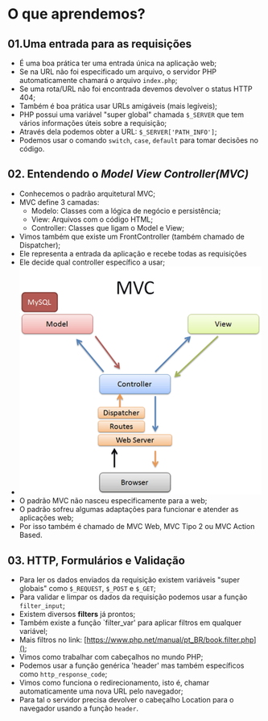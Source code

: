 # O que aprendemos?
## 01.Uma entrada para as requisições
* É uma boa prática ter uma entrada única na aplicação web;
* Se na URL não foi especificado um arquivo, o servidor PHP automaticamente chamará o arquivo `index.php`;
* Se uma rota/URL não foi encontrada devemos devolver o status HTTP 404;
* Também é boa prática usar URLs amigáveis (mais legíveis);
* PHP possui uma variável "super global" chamada `$_SERVER` que tem vários informações úteis sobre a requisição;
* Através dela podemos obter a URL: `$_SERVER['PATH_INFO']`;
* Podemos usar o comando `switch`, `case`, `default` para tomar decisões no código.

## 02. Entendendo o _Model View Controller(MVC)_
* Conhecemos o padrão arquitetural MVC;
* MVC define 3 camadas:
  * Modelo: Classes com a lógica de negócio e persistência;
  * View: Arquivos com o código HTML;
  * Controller: Classes que ligam o Model e View;
* Vimos também que existe um FrontController (também chamado de Dispatcher);
* Ele representa a entrada da aplicação e recebe todas as requisições
* Ele decide qual controller específico a usar;
* ![img.png](img.png)
* O padrão MVC não nasceu especificamente para a web;
* O padrão sofreu algumas adaptações para funcionar e atender as aplicações web;
* Por isso também é chamado de MVC Web, MVC Tipo 2 ou MVC Action Based.

## 03. HTTP, Formulários e Validação
* Para ler os dados enviados da requisição existem variáveis "super globais" como `$_REQUEST`, `$_POST` e `$_GET`;
* Para validar e limpar os dados da requisição podemos usar a função `filter_input`;
* Existem diversos **filters** já prontos;
* Também existe a função `filter_var' para aplicar filtros em qualquer variável;
* Mais filtros no link: [https://www.php.net/manual/pt_BR/book.filter.php]();
* Vimos como trabalhar com cabeçalhos no mundo PHP;
* Podemos usar a função genérica 'header' mas também específicos como `http_response_code`;
* Vimos como funciona o redirecionamento, isto é, chamar automaticamente uma nova URL pelo navegador;
* Para tal o servidor precisa devolver o cabeçalho Location para o navegador usando a função `header`.